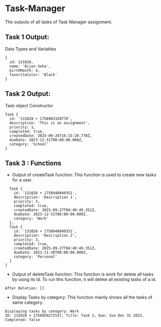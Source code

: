# Task-Manager
The outputs of all tasks of Task Manager assignment. 

## Task 1 Output: 
Data Types and Variables

```
{
  id: 131028,
  name: 'Bijon Saha',
  birthMonth: 4,
  favoriteColor: 'Black'
}
```

## Task 2 Output:
Task object Constructor 
```
Task {
  id: '131028 + 1758903320770',
  description: 'This is an assignment',
  priority: 1,
  completed: true,
  createdDate: 2025-09-26T16:15:20.770Z,
  dueDate: 2023-12-31T00:00:00.000Z,
  category: 'School'
}
```
## Task 3 : Functions
- Output of createTask function:
This function is used to create new tasks for a user. 
```Created Tasks: [
  Task {
    id: '131028 + 1758948049351',
    description: 'Description 1',
    priority: 3,
    completed: true,
    createdDate: 2025-09-27T04:40:49.351Z,
    dueDate: 2023-12-31T00:00:00.000Z,
    category: 'Work'
  },
  Task {
    id: '131028 + 1758948049351',
    description: 'Description 2',
    priority: 3,
    completed: true,
    createdDate: 2025-09-27T04:40:49.351Z,
    dueDate: 2023-11-30T00:00:00.000Z,
    category: 'Personal'
  }
]
```
- Output of deleteTask function: 
This function is work for delete all tasks by using its id. To run this function, it will delete all existing tasks of a id.
```
After Deletion: []
```

- Display Tasks by category: 
This function mainly shows all the tasks of same category.
```
Displaying tasks by category: Work
ID: 131028 + 1758950272537, Title: Task 1, Due: Sun Dec 31 2023, Completed: false
```